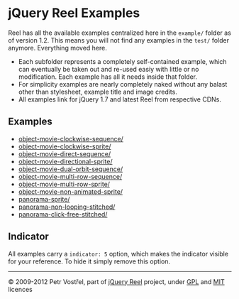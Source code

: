 jQuery Reel Examples
====================

Reel has all the available examples centralized here in the `example/`
folder as of version 1.2. This means you will not find any examples in the
`test/` folder anymore. Everything moved here.

- Each subfolder represents a completely self-contained example, which can
eventually be taken out and re-used easiy with little or no modification.
Each example has all it needs inside that folder.
- For simplicity examples are nearly completely naked without any balast
other than stylesheet, example title and image credits.
- All examples link for jQuery 1.7 and latest Reel from respective CDNs.


Examples
--------

- [object-movie-clockwise-sequence/](object-movie-clockwise-sequence/index.html)
- [object-movie-clockwise-sprite/](object-movie-clockwise-sprite/index.html)
- [object-movie-direct-sequence/](object-movie-direct-sequence/index.html)
- [object-movie-directional-sprite/](object-movie-directional-sprite/index.html)
- [object-movie-dual-orbit-sequence/](object-movie-dual-orbit-sequence/index.html)
- [object-movie-multi-row-sequence/](object-movie-multi-row-sequence/index.html)
- [object-movie-multi-row-sprite/](object-movie-multi-row-sprite/index.html)
- [object-movie-non-animated-sprite/](object-movie-non-animated-sprite/index.html)
- [panorama-sprite/](panorama-sprite/index.html)
- [panorama-non-looping-stitched/](panorama-non-looping-stitched/index.html)
- [panorama-click-free-stitched/](panorama-click-free-stitched/index.html)


Indicator
---------

All examples carry a `indicator: 5` option, which makes the indicator
visible for your reference. To hide it simply remove this option.


---
&copy; 2009-2012 Petr Vostřel, part of [jQuery Reel][reel] project, under [GPL][GPL] and [MIT][MIT] licences



[reel]:http://jquery.vostrel.cz/reel
[docs]:http://jquery.vostrel.cz/reel#options
[GPL]:http://opensource.org/licenses/GPL-2.0
[MIT]:http://opensource.org/licenses/MIT
